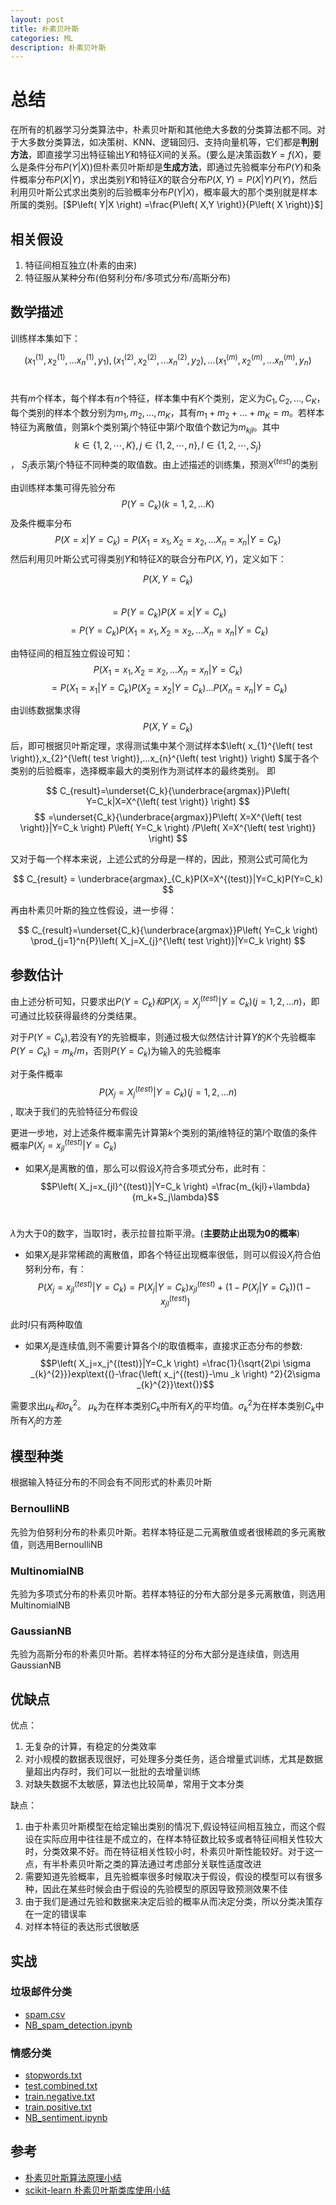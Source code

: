 ```yaml
---
layout: post
title: 朴素贝叶斯
categories: ML
description: 朴素贝叶斯
---
```


# 总结
在所有的机器学习分类算法中，朴素贝叶斯和其他绝大多数的分类算法都不同。对于大多数分类算法，如决策树、KNN、逻辑回归、支持向量机等，它们都是**判别方法**，即直接学习出特征输出$Y$和特征$X$间的关系。(要么是决策函数$Y=f(X)$，要么是条件分布$P(Y|X)$)但朴素贝叶斯却是**生成方法**，即通过先验概率分布$P(Y)$和条件概率分布$P(X|Y)$，求出类别$Y$和特征$X$的联合分布$P(X,Y)=P(X|Y)P(Y)$，然后利用贝叶斯公式求出类别的后验概率分布$P(Y|X)$，概率最大的那个类别就是样本所属的类别。[$P\left( Y|X \right) =\frac{P\left( X,Y \right)}{P\left( X \right)}$]

## 相关假设
1. 特征间相互独立(朴素的由来)
2. 特征服从某种分布(伯努利分布/多项式分布/高斯分布)

## 数学描述
训练样本集如下：

$$(x_1^{(1)}, x_2^{(1)}, ...x_n^{(1)}, y_1), (x_1^{(2)}, x_2^{(2)}, ...x_n^{(2)},y_2), ... (x_1^{(m)}, x_2^{(m)}, ...x_n^{(m)}, y_n)$$﻿

共有$m$个样本，每个样本有$n$个特征，样本集中有$K$个类别，定义为${C_1,C_2,...,C_K}$，每个类别的样本个数分别为${m_1,m_2,...,m_K}$，其有$m_1+m_2+...+m_K=m$。若样本特征为离散值，则第$k$个类别第$j$个特征中第$l$个取值个数记为$m_{kjl}$。其中$$k\in\left\{ 1,2,\cdots ,K \right\} ,j\in\left\{ 1,2,\cdots ,n \right\}, l\in\left\{ 1,2,\cdots ,S_j \right\} $$， $S_j$表示第$j$个特征不同种类的取值数。由上述描述的训练集，预测$X^{\left( test \right)}$的类别

由训练样本集可得先验分布$$P(Y=C_k)(k=1,2,...K)$$及条件概率分布
$$P(X=x|Y=C_k) = P(X_1=x_1, X_2=x_2,...X_n=x_n|Y=C_k)$$
然后利用贝叶斯公式可得类别$Y$和特征$X$的联合分布$P(X,Y)$，定义如下：

$$P\left( X,Y=C_k \right)$$﻿
$$=P\left( Y=C_k \right) P\left( X=x|Y=C_k \right)$$
$$=P\left( Y=C_k \right) P\left( X_1=x_1,X_2=x_2,...X_n=x_n|Y=C_k \right)$$

由特征间的相互独立假设可知：
$$P(X_1=x_1, X_2=x_2,...X_n=x_n|Y=C_k)$$
$$=P(X_1=x_1|Y=C_k)P(X_2=x_2|Y=C_k)...P(X_n=x_n|Y=C_k)$$

由训练数据集求得$$P\left( X,Y=C_k \right)$$﻿后，即可根据贝叶斯定理，求得测试集中某个测试样本$\left( x_{1}^{\left( test \right)},x_{2}^{\left( test \right)},...x_{n}^{\left( test \right)} \right) $属于各个类别的后验概率，选择概率最大的类别作为测试样本的最终类别。
即

$$
C_{result}=\underset{C_k}{\underbrace{argmax}}P\left( Y=C_k|X=X^{\left( test \right)} \right) 
$$
$$
=\underset{C_k}{\underbrace{argmax}}P\left( X=X^{\left( test \right)}|Y=C_k \right) P\left( Y=C_k \right) /P\left( X=X^{\left( test \right)} \right) 
$$

又对于每一个样本来说，上述公式的分母是一样的，因此，预测公式可简化为

$$
C_{result} = \underbrace{argmax}_{C_k}P(X=X^{(test)}|Y=C_k)P(Y=C_k)
$$

再由朴素贝叶斯的独立性假设，进一步得：

$$
C_{result}=\underset{C_k}{\underbrace{argmax}}P\left( Y=C_k \right) \prod_{j=1}^n{P}\left( X_j=X_{j}^{\left( test \right)}|Y=C_k \right) 
$$


## 参数估计
由上述分析可知，只要求出$P(Y=C_k)和P(X_j=X_j^{(test)}|Y=C_k)(j=1,2,...n)$，即可通过比较获得最终的分类结果。

对于$P(Y=C_k)$,若没有$Y$的先验概率，则通过极大似然估计计算$Y$的$K$个先验概率$P(Y=C_k)=m_k/m$，否则$P(Y=C_k)$为输入的先验概率

对于条件概率
$$P(X_j=X_j^{(test)}|Y=C_k)(j=1,2,...n)$$,
取决于我们的先验特征分布假设

更进一步地，对上述条件概率需先计算第$k$个类别的第$j$维特征的第$l$个取值的条件概率$P\left( X_j=x_{jl}^{(test)}|Y=C_k \right)$
- 如果$X_j$是离散的值，那么可以假设$X_j$符合多项式分布，此时有：
$$P\left( X_j=x_{jl}^{(test)}|Y=C_k \right) =\frac{m_{kjl}+\lambda}{m_k+S_j\lambda}$$﻿
    
$\lambda$为大于0的数字，当取1时，表示拉普拉斯平滑。(**主要防止出现为0的概率**)  

- 如果$X_j$是非常稀疏的离散值，即各个特征出现概率很低，则可以假设$X_j$符合伯努利分布，有：
$$P\left( X_j=x_{jl}^{(test)}|Y=C_k \right) =P\left( X_j|Y=C_k \right) x_{jl}^{(test)}+\left( 1-P\left( X_j|Y=C_k \right) \right) \left( 1-x_{jl}^{(test)} \right) $$

此时$l$只有两种取值 

- 如果$X_j$是连续值,则不需要计算各个$l$的取值概率，直接求正态分布的参数: 
$$P\left( X_j=x_j^{(test)}|Y=C_k \right) =\frac{1}{\sqrt{2\pi \sigma _{k}^{2}}}exp\text{(}-\frac{\left( x_j^{(test)}-\mu _k \right) ^2}{2\sigma _{k}^{2}}\text{)}$$

需要求出$\mu_k和\sigma_k^2$。 $\mu_k$为在样本类别$C_k$中所有$X_j$的平均值。$\sigma_k^2$为在样本类别$C_k$中所有$X_j$的方差

## 模型种类
根据输入特征分布的不同会有不同形式的朴素贝叶斯
### BernoulliNB
先验为伯努利分布的朴素贝叶斯。若样本特征是二元离散值或者很稀疏的多元离散值，则选用BernoulliNB
### MultinomialNB
先验为多项式分布的朴素贝叶斯。若样本特征的分布大部分是多元离散值，则选用MultinomialNB
### GaussianNB
先验为高斯分布的朴素贝叶斯。若样本特征的分布大部分是连续值，则选用GaussianNB

## 优缺点
优点：
1. 无复杂的计算，有稳定的分类效率
2. 对小规模的数据表现很好，可处理多分类任务，适合增量式训练，尤其是数据量超出内存时，我们可以一批批的去增量训练
3. 对缺失数据不太敏感，算法也比较简单，常用于文本分类

缺点：
1. 由于朴素贝叶斯模型在给定输出类别的情况下,假设特征间相互独立，而这个假设在实际应用中往往是不成立的，在样本特征数比较多或者特征间相关性较大时，分类效果不好。而在特征相关性较小时，朴素贝叶斯性能较好。对于这一点，有半朴素贝叶斯之类的算法通过考虑部分关联性适度改进
2. 需要知道先验概率，且先验概率很多时候取决于假设，假设的模型可以有很多种，因此在某些时候会由于假设的先验模型的原因导致预测效果不佳
3. 由于我们是通过先验和数据来决定后验的概率从而决定分类，所以分类决策存在一定的错误率
4. 对样本特征的表达形式很敏感

## 实战
### 垃圾邮件分类
* [spam.csv](https://github.com/carlos9310/carlos9310.github.io/tree/master/assets/data/data_spam/spam.csv)
* [NB_spam_detection.ipynb](https://github.com/carlos9310/carlos9310.github.io/tree/master/assets/source/NB_spam_detection.ipynb)

### 情感分类
* [stopwords.txt](https://github.com/carlos9310/carlos9310.github.io/tree/master/assets/data/data_sentiment/stopwords.txt)
* [test.combined.txt](https://github.com/carlos9310/carlos9310.github.io/tree/master/assets/data/data_sentiment/test.combined.txt)
* [train.negative.txt](https://github.com/carlos9310/carlos9310.github.io/tree/master/assets/data/data_sentiment/train.negative.txt)
* [train.positive.txt](https://github.com/carlos9310/carlos9310.github.io/tree/master/assets/data/data_sentiment/train.positive.txt)
* [NB_sentiment.ipynb](https://github.com/carlos9310/carlos9310.github.io/tree/master/assets/source/NB_sentiment.ipynb)

## 参考
* [朴素贝叶斯算法原理小结](https://www.cnblogs.com/pinard/p/6069267.html)
* [scikit-learn 朴素贝叶斯类库使用小结](https://www.cnblogs.com/pinard/p/6074222.html)
 

 